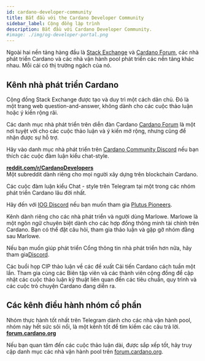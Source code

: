 ```yaml
---
id: cardano-developer-community
title: Bắt đầu với the Cardano Developer Community
sidebar_label: Cộng đồng lập trình
description: Bắt đầu với Cardano Developer Community.
#image: ./img/og-developer-portal.png
--- 
```



Ngoài hai nền tảng hàng đầu là [Stack Exchange](https://cardano.stackexchange.com) và [Cardano Forum](https://forum.cardano.org/c/developers/29), các nhà phát triển Cardano và các nhà vận hành pool phát triển các nền tảng khác nhau. Mỗi cái có thị trường ngách của nó.

## Kênh nhà phát triển Cardano

Cộng đồng Stack Exchange được tạo và duy trì một cách dân chủ. Đó là một trang web question-and-answer, không dành cho các cuộc thảo luận hoặc ý kiến ​​rộng rãi.

Các danh mục nhà phát triển trên diễn đàn Cardano [Cardano Forum](https://forum.cardano.org/c/developers/29) là một nơi tuyệt vời cho các cuộc thảo luận và ý kiến ​​mở rộng, nhưng cũng để nhận được sự hỗ trợ.

Hãy vào danh mục nhà phát triển trên [Cardano Community Discord](https://discord.gg/kfATXEENPD) nếu bạn thích các cuộc đàm luận kiểu chat-style.

[**reddit.com/r/CardanoDevelopers**](https://www.reddit.com/r/CardanoDevelopers/)  
Một subreddit dành riêng cho mọi người xây dựng trên blockchain  Cardano.  

Các cuộc đàm luận kiểu Chat - style trên Telegram tại một trong các nhóm phát triển Cardano lâu đời nhất.

Hãy đến với [IOG Discord](https://discord.com/invite/w6TwW9bGA6) nếu bạn muốn tham gia [Plutus Pioneers](../smart-contracts/plutus#getting-started-with-the-plutus-pioneer-program).

Kênh dành riêng cho các nhà phát triển và người dùng Marlowe. Marlowe là một ngôn ngữ chuyên biệt dành cho các hợp đồng thông minh tài chính trên Cardano. Bạn có thể đặt câu hỏi, tham gia thảo luận và gặp gỡ nhóm đằng sau Marlowe.

Nếu bạn muốn giúp phát triển Cổng thông tin nhà phát triển hơn nữa, hãy tham gia[Discord](https://discord.gg/Exe6XmqKDx). 

Các buổi họp CIP thảo luận về các đề xuất Cải tiến Cardano cách tuần một lần. Tham gia cùng các Biên tập viên và các thành viên cộng đồng để cập nhật các cuộc thảo luận kỹ thuật liên quan đến các tiêu chuẩn, quy trình và các cuộc trò chuyện Cardano đang diễn ra.

## Các kênh điều hành nhóm cổ phần

Nhóm thực hành tốt nhất trên Telegram dành cho các nhà vận hành pool, nhóm này hết sức sôi nổi, là một kênh tốt để tìm kiếm các câu trả lời.
[**forum.cardano.org**](https://forum.cardano.org/c/staking-delegation/156)  

Nếu bạn quan tâm đến các cuộc thảo luận dài, được sắp xếp tốt, hãy truy cập danh mục các nhà vận hành pool trên [forum.cardano.org](https://forum.cardano.org/c/staking-delegation/156).
